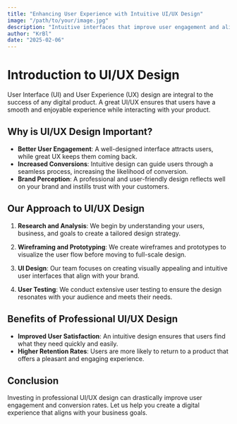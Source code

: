 ```yaml
---
title: "Enhancing User Experience with Intuitive UI/UX Design"
image: "/path/to/your/image.jpg"
description: "Intuitive interfaces that improve user engagement and align with your business goals."
author: "KrBl"
date: "2025-02-06"
---
```


# Introduction to UI/UX Design

User Interface (UI) and User Experience (UX) design are integral to the success of any digital product. A great UI/UX ensures that users have a smooth and enjoyable experience while interacting with your product.

## Why is UI/UX Design Important?

- **Better User Engagement**: A well-designed interface attracts users, while great UX keeps them coming back.
- **Increased Conversions**: Intuitive design can guide users through a seamless process, increasing the likelihood of conversion.
- **Brand Perception**: A professional and user-friendly design reflects well on your brand and instills trust with your customers.

## Our Approach to UI/UX Design

1. **Research and Analysis**: We begin by understanding your users, business, and goals to create a tailored design strategy.

2. **Wireframing and Prototyping**: We create wireframes and prototypes to visualize the user flow before moving to full-scale design.

3. **UI Design**: Our team focuses on creating visually appealing and intuitive user interfaces that align with your brand.

4. **User Testing**: We conduct extensive user testing to ensure the design resonates with your audience and meets their needs.

## Benefits of Professional UI/UX Design

- **Improved User Satisfaction**: An intuitive design ensures that users find what they need quickly and easily.
- **Higher Retention Rates**: Users are more likely to return to a product that offers a pleasant and engaging experience.

## Conclusion

Investing in professional UI/UX design can drastically improve user engagement and conversion rates. Let us help you create a digital experience that aligns with your business goals.

